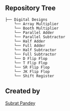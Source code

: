 ## Repository Tree

```
├── Digital Designs
    └── Array Multiplier
    └── Booth Multiplier
    └── Parallel Adder
    └── Parallel Subtractor
    └── Half Adder
    └── Full Adder
    └── Half Subtractor
    └── Full Subtractor
    └── D Flip Flop
    └── T Flip Flop
    └── SR Flip Flop
    └── JK Flip Flop
    └── Shift Register

```
## Created by
[Subrat Pandey](https://github.com/imsubratpandey)
